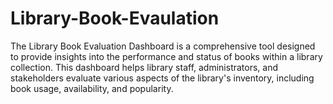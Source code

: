# Library-Book-Evaulation
The Library Book Evaluation Dashboard is a comprehensive tool designed to provide insights into the performance and status of books within a library collection. This dashboard helps library staff, administrators, and stakeholders evaluate various aspects of the library's inventory, including book usage, availability, and popularity.
